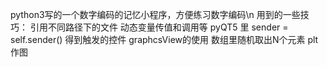 
python3写的一个数字编码的记忆小程序，方便练习数字编码\n
用到的一些技巧：
     引用不同路径下的文件
     动态变量传值和调用等
     pyQT5 里  sender = self.sender() 得到触发的控件
     graphcsView的使用
     数组里随机取出N个元素
     plt作图

